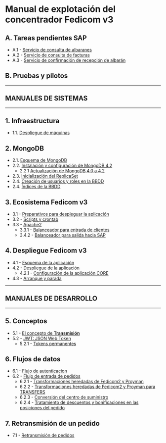 
# Manual de explotación del concentrador Fedicom v3

## A. Tareas pendientes SAP
- A.1 - [Servicio de consulta de albaranes]($DOC$/pendiente-albaranes)
- A.2 - [Servicio de consulta de facturas]($DOC$/pendiente-facturas)
- A.3 - [Servicio de confirmación de recepción de albarán]($DOC$/pendiente-recepcion-albaran)


## B. Pruebas y pilotos





---
## **MANUALES DE SISTEMAS**
---
## 1. Infraestructura
- 1.1. [Despliegue de máquinas]($DOC$/infra-despliegue-maquinas)


## 2. MongoDB
- 2.1. [Esquema de MongoDB]($DOC$/mdb-esquema)
- 2.2. [Instalación y configuración de MongoDB 4.2]($DOC$/mdb-instalacion)
    - 2.2.1 [Actualización de MongoDB 4.0 a 4.2]($DOC$/mdb-actualizacion)
- 2.3. [Inicialización del ReplicaSet]($DOC$/mdb-replicaset-init)
- 2.4. [Creación de usuarios y roles en la BBDD]($DOC$/mdb-users)
- 2.4. [Índices de la BBDD]($DOC$/mdb-indices)



## 3. Ecosistema Fedicom v3
- 3.1 - [Preparativos para despleguar la aplicación]($DOC$/ecosistema)
- 3.2 - [Scripts y crontab]($DOC$/ecosistema-scripts)
- 3.3 - [Apache2]($DOC$/ecosistema-apache2)
    - 3.3.1 - [Balanceador para entrada de clientes]($DOC$/ecosistema-apache2-fw)
    - 3.4.2 - [Balanceador para salida hacia SAP]($DOC$/ecosistema-apache2-sap)



## 4. Despliegue Fedicom v3
- 4.1 - [Esquema de la aplicación]($DOC$/f3-esquema)
- 4.2 - [Despliegue de la aplicación]($DOC$/f3-despliegue)
    - 4.2.1 - [Configuración de la aplicación CORE]($DOC$/f3-config-core)
- 4.3 - [Arranque y parada]($DOC$/f3-arranque-parada)

---

## **MANUALES DE DESARROLLO**

---


## 5. Conceptos
- 5.1 - [El concepto de **Transmisión**]($DOC$/conceptos-transmision)
- 5.2 - [JWT: JSON Web Token]($DOC$/conceptos-jwt)
    - 5.2.1 - [Tokens permanentes]($DOC$/conceptos-jwt-permanentes)


## 6. Flujos de datos
- 6.1 - [Flujo de autenticacion]($DOC$/flujo-auth)
- 6.2 - [Flujo de entrada de pedidos]($DOC$/flujo-pedido)
    - 6.2.1 - [Transformaciones heredadas de Fedicom2 y Proyman]($DOC$/flujo-pedido-transformaciones-fedicom2)
    - 6.2.2 - [Transformaciones heredadas de Fedicom2 y Proyman para TRANSFERS]($DOC$/flujo-pedido-transformaciones-fedicom2-transfer)
    - 6.2.3 - [Conversión del centro de suministro]($DOC$/flujo-pedido-transformaciones-centro)
    - 6.2.4 - [Tratamiento de descuentos y bonificaciones en las posiciones del pedido]($DOC$/flujo-pedido-transformaciones-lineas)


## 7. Retransmisión de un pedido
- 7.1 - [Retransmisión de pedidos]($DOC$/retransmit)